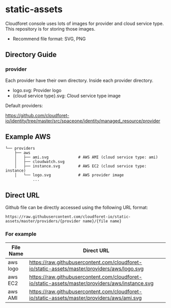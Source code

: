 # static-assets

Cloudforet console uses lots of images for provider and cloud service type. This repository is for storing those images.

* Recommend file format: SVG, PNG

## Directory Guide

### provider

Each provider have their own directory. Inside each provider directory.

* logo.svg: Provider logo
* {cloud service type}.svg: Cloud service type image

Default providers:

https://github.com/cloudforet-io/identity/tree/master/src/spaceone/identity/managed_resource/provider

## Example AWS

```
└── providers
    ├── aws
    │   ├── ami.svg             # AWS AMI (cloud service type: ami)
    │   ├── cloudwatch.svg
    │   ├── instance.svg        # AWS EC2 (cloud service type: instance)
    │   └── logo.svg            # AWS provider image
            ...
```

## Direct URL

Github file can be directly accessed using the following URL format:

```
https://raw.githubusercontent.com/cloudforet-io/static-assets/master/providers/{provider name}/{file name}
```

### For example

| File Name | Direct URL |
| --- | --- |
| aws logo | https://raw.githubusercontent.com/cloudforet-io/static-assets/master/providers/aws/logo.svg |
| aws EC2 | https://raw.githubusercontent.com/cloudforet-io/static-assets/master/providers/aws/instance.svg |
| aws AMI | https://raw.githubusercontent.com/cloudforet-io/static-assets/master/providers/aws/ami.svg |

